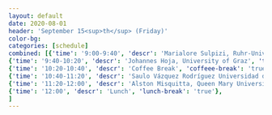 ```yaml
---
layout: default
date: 2020-08-01
header: 'September 15<sup>th</sup> (Friday)'
color-bg: 
categories: [schedule]
combined: [{'time': '9:00-9:40', 'descr': 'Marialore Sulpizi, Ruhr-Universitat Bochum' , 'session': 'Session 5: Applications to realistic systems', 'talk': 'true'},
{'time': '9:40-10:20', 'descr': 'Johannes Hoja, University of Graz', 'talk': 'true'},
{'time': '10:20-10:40', 'descr': 'Coffee Break', 'coffeee-break': 'true'},
{'time': '10:40-11:20', 'descr': 'Saulo Vázquez Rodríguez Universidad de Santiago de Compostela', 'session': 'Session 6: Semi-empirical methods', 'talk': 'true'},
{'time': '11:20-12:00', 'descr': 'Alston Misquitta, Queen Mary University of London', 'talk': 'true'},
{'time': '12:00', 'descr': 'Lunch', 'lunch-break': 'true'},
]
---
```

